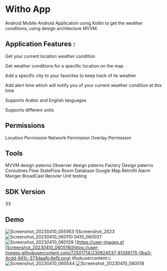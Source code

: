 
# Witho App

Android Mobile Android Application usnig Kotlin to get the weather conditions, using design architecture MVVM.





## Application Features :

Get your current location weather condition

Get weather conditions for a specific location on the map

Add a specific city to your favorites to keep track of its weather

Add alert time which will notify you of your current weather condition at this time

Supports Arabic and English languages

Supports different units

## Permissions
Location Permission
Network Permission
Overlay Permission
## Tools
MVVM design paterns
Observer design paterns
Factory Design paterns
Coroutines
Flow
StateFlow
Room Database
Google Map
Retrofit
Alarm Manger
BroadCast Recivier
Unit testing

## SDK Version
33
## Demo
![Screenshot_20230410_055953](https://user-images.githubusercontent.com/72501714/230824488-f951094c-324b-4305-ad72-d26583a80bda.png)
![Screenshot_2023![Screenshot_20230410_060110](https://user-images.githubusercontent.com/72501714/230824520-77bca3d8-152b-42b8-ba2f-11e6c1f765bd.png)
0410_060037![Screenshot_20230410_060129](https://user-images.githubusercontent.com/72501714/230824526-d04db856-ab90-40fd-b488-2014fd823b39.png)
](https://user-images.g![Screenshot_20230410_060518](https://user-images.githubusercontent.com/72501714/230824537-81286175-0ba3-4cdd-941c-373daa9c4efb.png)
ithubusercontent.c![Screenshot_20230410_060544](https://user-images.githubusercontent.com/72501714/230824546-5cba723c-02ae-4b46-b62f-236e0dd22b16.png)
![Screenshot_20230410_060518](https://user-images.githubusercontent.com/72501714/230824733-9856e4f1-a2a5-43c7-9b02-e512a6b984d7.png)




